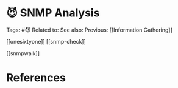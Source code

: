 # 😈 SNMP Analysis

Tags: #😈
Related to: 
See also: 
Previous: [[Information Gathering]]

[[onesixtyone]]
[[snmp-check]]

[[snmpwalk]]

# References